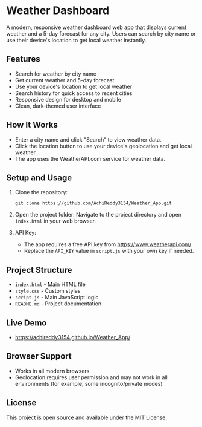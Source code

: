 
# Weather Dashboard

A modern, responsive weather dashboard web app that displays current weather and a 5-day forecast for any city. Users can search by city name or use their device's location to get local weather instantly.

## Features

- Search for weather by city name
- Get current weather and 5-day forecast
- Use your device's location to get local weather
- Search history for quick access to recent cities
- Responsive design for desktop and mobile
- Clean, dark-themed user interface

## How It Works

- Enter a city name and click "Search" to view weather data.
- Click the location button to use your device's geolocation and get local weather.
- The app uses the WeatherAPI.com service for weather data.

## Setup and Usage

1. Clone the repository:
   ```
   git clone https://github.com/AchiReddy3154/Weather_App.git
   ```
2. Open the project folder:
   Navigate to the project directory and open `index.html` in your web browser.

3. API Key:
   - The app requires a free API key from https://www.weatherapi.com/
   - Replace the `API_KEY` value in `script.js` with your own key if needed.

## Project Structure

- `index.html` - Main HTML file
- `style.css` - Custom styles
- `script.js` - Main JavaScript logic
- `README.md` - Project documentation
## Live Demo
- https://achireddy3154.github.io/Weather_App/

## Browser Support

- Works in all modern browsers
- Geolocation requires user permission and may not work in all environments (for example, some incognito/private modes)

## License

This project is open source and available under the MIT License.
